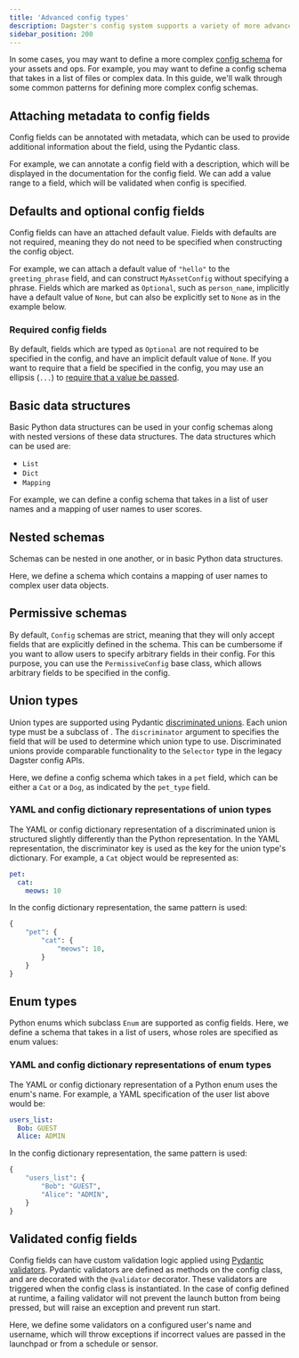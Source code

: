 ```yaml
---
title: 'Advanced config types'
description: Dagster's config system supports a variety of more advanced config types.
sidebar_position: 200
---
```


In some cases, you may want to define a more complex [config schema](/guides/operate/configuration/run-configuration) for your assets and ops. For example, you may want to define a config schema that takes in a list of files or complex data. In this guide, we'll walk through some common patterns for defining more complex config schemas.

## Attaching metadata to config fields

Config fields can be annotated with metadata, which can be used to provide additional information about the field, using the Pydantic <PyObject section="config" module="dagster" object="Field"/> class.

For example, we can annotate a config field with a description, which will be displayed in the documentation for the config field. We can add a value range to a field, which will be validated when config is specified.

<CodeExample
  path="docs_snippets/docs_snippets/guides/dagster/pythonic_config/pythonic_config.py"
  title="src/<project_name>/defs/my_asset.py"
  startAfter="start_metadata_config"
  endBefore="end_metadata_config"
  dedent="4"
/>

## Defaults and optional config fields

Config fields can have an attached default value. Fields with defaults are not required, meaning they do not need to be specified when constructing the config object.

For example, we can attach a default value of `"hello"` to the `greeting_phrase` field, and can construct `MyAssetConfig` without specifying a phrase. Fields which are marked as `Optional`, such as `person_name`, implicitly have a default value of `None`, but can also be explicitly set to `None` as in the example below.

<CodeExample
  path="docs_snippets/docs_snippets/guides/dagster/pythonic_config/pythonic_config.py"
  title="src/<project_name>/defs/my_asset.py"
  startAfter="start_optional_config"
  endBefore="end_optional_config"
  dedent="4"
/>

### Required config fields

By default, fields which are typed as `Optional` are not required to be specified in the config, and have an implicit default value of `None`. If you want to require that a field be specified in the config, you may use an ellipsis (`...`) to [require that a value be passed](https://docs.pydantic.dev/usage/models/#required-fields).

<CodeExample
  path="docs_snippets/docs_snippets/guides/dagster/pythonic_config/pythonic_config.py"
  title="src/<project_name>/defs/my_asset.py"
  startAfter="start_required_config"
  endBefore="end_required_config"
  dedent="4"
/>

## Basic data structures

Basic Python data structures can be used in your config schemas along with nested versions of these data structures. The data structures which can be used are:

- `List`
- `Dict`
- `Mapping`

For example, we can define a config schema that takes in a list of user names and a mapping of user names to user scores.

<CodeExample
  path="docs_snippets/docs_snippets/guides/dagster/pythonic_config/pythonic_config.py"
  title="src/<project_name>/defs/my_asset.py"
  startAfter="start_basic_data_structures_config"
  endBefore="end_basic_data_structures_config"
  dedent="4"
/>

## Nested schemas

Schemas can be nested in one another, or in basic Python data structures.

Here, we define a schema which contains a mapping of user names to complex user data objects.

<CodeExample
  path="docs_snippets/docs_snippets/guides/dagster/pythonic_config/pythonic_config.py"
  title="src/<project_name>/defs/my_asset.py"
  startAfter="start_nested_schema_config"
  endBefore="end_nested_schema_config"
  dedent="4"
/>

## Permissive schemas

By default, `Config` schemas are strict, meaning that they will only accept fields that are explicitly defined in the schema. This can be cumbersome if you want to allow users to specify arbitrary fields in their config. For this purpose, you can use the `PermissiveConfig` base class, which allows arbitrary fields to be specified in the config.

<CodeExample
  path="docs_snippets/docs_snippets/guides/dagster/pythonic_config/pythonic_config.py"
  title="src/<project_name>/defs/my_asset.py"
  startAfter="start_permissive_schema_config"
  endBefore="end_permissive_schema_config"
  dedent="4"
/>

## Union types

Union types are supported using Pydantic [discriminated unions](https://docs.pydantic.dev/usage/types/#discriminated-unions-aka-tagged-unions). Each union type must be a subclass of <PyObject section="config" module="dagster" object="Config"/>. The `discriminator` argument to <PyObject section="config" module="dagster" object="Field"/> specifies the field that will be used to determine which union type to use. Discriminated unions provide comparable functionality to the `Selector` type in the legacy Dagster config APIs.

Here, we define a config schema which takes in a `pet` field, which can be either a `Cat` or a `Dog`, as indicated by the `pet_type` field.

<CodeExample
  path="docs_snippets/docs_snippets/guides/dagster/pythonic_config/pythonic_config.py"
  title="src/<project_name>/defs/my_asset.py"
  startAfter="start_union_schema_config"
  endBefore="end_union_schema_config"
  dedent="4"
/>

### YAML and config dictionary representations of union types

The YAML or config dictionary representation of a discriminated union is structured slightly differently than the Python representation. In the YAML representation, the discriminator key is used as the key for the union type's dictionary. For example, a `Cat` object would be represented as:

```yaml
pet:
  cat:
    meows: 10
```

In the config dictionary representation, the same pattern is used:

```python
{
    "pet": {
        "cat": {
            "meows": 10,
        }
    }
}
```

## Enum types

Python enums which subclass `Enum` are supported as config fields. Here, we define a schema that takes in a list of users, whose roles are specified as enum values:

<CodeExample
  path="docs_snippets/docs_snippets/guides/dagster/pythonic_config/pythonic_config.py"
  title="src/<project_name>/defs/my_job.py"
  startAfter="start_enum_schema_config"
  endBefore="end_enum_schema_config"
  dedent="4"
/>

### YAML and config dictionary representations of enum types

The YAML or config dictionary representation of a Python enum uses the enum's name. For example, a YAML specification of the user list above would be:

```yaml
users_list:
  Bob: GUEST
  Alice: ADMIN
```

In the config dictionary representation, the same pattern is used:

```python
{
    "users_list": {
        "Bob": "GUEST",
        "Alice": "ADMIN",
    }
}
```

## Validated config fields

Config fields can have custom validation logic applied using [Pydantic validators](https://docs.pydantic.dev/usage/validators/). Pydantic validators are defined as methods on the config class, and are decorated with the `@validator` decorator. These validators are triggered when the config class is instantiated. In the case of config defined at runtime, a failing validator will not prevent the launch button from being pressed, but will raise an exception and prevent run start.

Here, we define some validators on a configured user's name and username, which will throw exceptions if incorrect values are passed in the launchpad or from a schedule or sensor.

<CodeExample
  path="docs_snippets/docs_snippets/guides/dagster/pythonic_config/pythonic_config.py"
  title="src/<project_name>/defs/my_job.py"
  startAfter="start_validated_schema_config"
  endBefore="end_validated_schema_config"
/>
